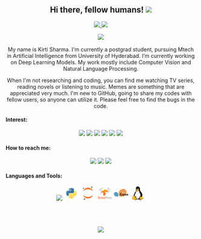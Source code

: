 
<h2 align="center">Hi there, fellow humans! <img src="https://github.com/sciencepal/sciencepal/blob/master/assets/Hi.gif" width="29px"></h2>

<p align=center>
  <a href="https://github.com/kirti-cs">
    <img src="https://badges.pufler.dev/visits/kirti-cs/kirti-cs?style=flat-square&color=black&logo=github">
  </a>
  <a href="https://github.com/kirti-cs?tab=repositories">
    <img src="https://badges.pufler.dev/repos/kirti-cs?style=flat-square&color=black&logo=github">
  </a>
</p>
<p align="center">
<a href="https://github.com/kirti-cs"><img src="https://img.shields.io/github/followers/kirti-cs?style=social"></a>
</p>

<p align="center">My name is Kirti Sharma. I'm currently a postgrad student, pursuing Mtech in Artificial Intelligence from University of Hyderabad. I’m currently working on Deep Learning Models. My work mostly include Computer Vision and Natural Language Processing. 
</p>

<p align="center">When I'm not researching and coding, you can find me watching TV series, reading novels or listening to music. Memes are something that are appreciated very much. I'm new to GitHub, going to share my codes with fellow users, so anyone can utilize it. Please feel free to find the bugs in the code. </p>

####  Interest: <br />
<p align="center">
<img src="https://img.shields.io/badge/Machine Learning-green"> <img src="https://img.shields.io/badge/-Data%20Science-turquoise"> <img src="https://img.shields.io/badge/Deep Learning-red"> <img src="https://img.shields.io/badge/Computer Vision-magenta"> <img src="https://img.shields.io/badge/Natural Language Processing-yellow"> <img src="https://img.shields.io/badge/Pattern Recognition-blue"> 
</p>

####  How to reach me: <br />
<p align="center"><a href="https://www.linkedin.com/in/kirti-sharma-0701/"><img src="https://img.shields.io/badge/-LINKEDIN-blue?style=flat-square&logo=Linkedin&logoColor=white&link=https://www.linkedin.com/in/kirti-sharma-0701/" height=25></a> <a href="https://medium.com/@kirtii"><img src="https://img.shields.io/badge/-MEDIUM-000000?style=flat-square&labelColor=000000&logo=Medium&link=https://medium.com/@kirtii/" height=25></a> <a href="mailto:19mcmi25@gmail.com"><img src="https://img.shields.io/badge/-GMAIL-c14438?style=flat-square&logo=Gmail&logoColor=white&link=mailto:19mcmi25@gmail.com" height=25></a> 
</p>

  
   ####  Languages and Tools: <br />
   <p align="center">
  <code><img height="40" src="https://i.imgur.com/zINUxVf.png"></code>
  <code><img height="40" src="https://raw.githubusercontent.com/github/explore/80688e429a7d4ef2fca1e82350fe8e3517d3494d/topics/python/python.png"></code>
  <code><img height="40" src="https://raw.githubusercontent.com/github/explore/80688e429a7d4ef2fca1e82350fe8e3517d3494d/topics/jupyter-notebook/jupyter-notebook.png"></code>
  <code><img height="40" src="https://raw.githubusercontent.com/github/explore/80688e429a7d4ef2fca1e82350fe8e3517d3494d/topics/tensorflow/tensorflow.png"></code>
  <code><img height="40" src="https://raw.githubusercontent.com/github/explore/80688e429a7d4ef2fca1e82350fe8e3517d3494d/topics/scikit-learn/scikit-learn.png"></code>
  <code><img height="40" src="https://raw.githubusercontent.com/github/explore/80688e429a7d4ef2fca1e82350fe8e3517d3494d/topics/linux/linux.png"></code>
 </p>
  
<br>
<br>
<p align=center>  
  <img align=center src="https://github-readme-stats.vercel.app/api?username=kirti-cs&show_icons=true&theme=radical">
</p>
  
   
  
